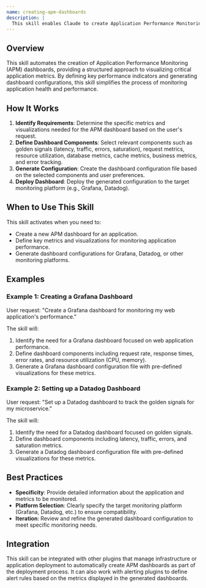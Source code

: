 ```yaml
---
name: creating-apm-dashboards
description: |
  This skill enables Claude to create Application Performance Monitoring (APM) dashboards. It is triggered when the user requests the creation of a new APM dashboard, monitoring dashboard, or a dashboard for application performance. The skill helps define key metrics and visualizations for monitoring application health, performance, and user experience across multiple platforms like Grafana and Datadog. Use this skill when the user needs assistance setting up a new monitoring solution or expanding an existing one. The plugin supports the creation of dashboards focusing on golden signals, request metrics, resource utilization, database metrics, cache metrics, business metrics, and error tracking.
---
```


## Overview

This skill automates the creation of Application Performance Monitoring (APM) dashboards, providing a structured approach to visualizing critical application metrics. By defining key performance indicators and generating dashboard configurations, this skill simplifies the process of monitoring application health and performance.

## How It Works

1. **Identify Requirements**: Determine the specific metrics and visualizations needed for the APM dashboard based on the user's request.
2. **Define Dashboard Components**: Select relevant components such as golden signals (latency, traffic, errors, saturation), request metrics, resource utilization, database metrics, cache metrics, business metrics, and error tracking.
3. **Generate Configuration**: Create the dashboard configuration file based on the selected components and user preferences.
4. **Deploy Dashboard**: Deploy the generated configuration to the target monitoring platform (e.g., Grafana, Datadog).

## When to Use This Skill

This skill activates when you need to:
- Create a new APM dashboard for an application.
- Define key metrics and visualizations for monitoring application performance.
- Generate dashboard configurations for Grafana, Datadog, or other monitoring platforms.

## Examples

### Example 1: Creating a Grafana Dashboard

User request: "Create a Grafana dashboard for monitoring my web application's performance."

The skill will:
1. Identify the need for a Grafana dashboard focused on web application performance.
2. Define dashboard components including request rate, response times, error rates, and resource utilization (CPU, memory).
3. Generate a Grafana dashboard configuration file with pre-defined visualizations for these metrics.

### Example 2: Setting up a Datadog Dashboard

User request: "Set up a Datadog dashboard to track the golden signals for my microservice."

The skill will:
1. Identify the need for a Datadog dashboard focused on golden signals.
2. Define dashboard components including latency, traffic, errors, and saturation metrics.
3. Generate a Datadog dashboard configuration file with pre-defined visualizations for these metrics.

## Best Practices

- **Specificity**: Provide detailed information about the application and metrics to be monitored.
- **Platform Selection**: Clearly specify the target monitoring platform (Grafana, Datadog, etc.) to ensure compatibility.
- **Iteration**: Review and refine the generated dashboard configuration to meet specific monitoring needs.

## Integration

This skill can be integrated with other plugins that manage infrastructure or application deployment to automatically create APM dashboards as part of the deployment process. It can also work with alerting plugins to define alert rules based on the metrics displayed in the generated dashboards.